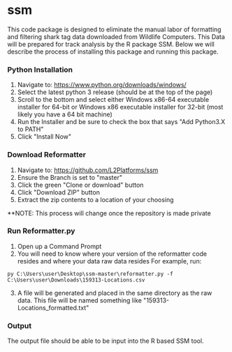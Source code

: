 # ssm
This code package is designed to eliminate the manual labor of formatting and filtering shark tag data downloaded from 
Wildlife Computers. This Data will be prepared for track analysis by the R package SSM. Below we will describe the 
process of installing this package and running this package.

### Python Installation
1) Navigate to: 
https://www.python.org/downloads/windows/
2) Select the latest python 3 release (should be at the top of the page)
3) Scroll to the bottom and select either Windows x86-64 executable installer for 64-bit or Windows x86 executable 
installer for 32-bit (most likely you have a 64 bit machine)
4) Run the Installer and be sure to check the box that says "Add Python3.X to PATH"
5) Click "Install Now"

### Download Reformatter
1) Navigate to:
https://github.com/L2Platforms/ssm
2) Ensure the Branch is set to "master"
3) Click the green "Clone or download" button
4) Click "Download ZIP" button
5) Extract the zip contents to a location of your choosing

**NOTE: This process will change once the repository is made private

### Run Reformatter.py
1) Open up a Command Prompt
2) You will need to know where your version of the reformatter code resides and where your data raw data resides
For example, run:
```
py C:\Users\user\Desktop\ssm-master\reformatter.py -f C:\Users\user\Downloads\159313-Locations.csv
```
3) A file will be generated and placed in the same directory as the raw data. This file will be named something like 
"159313-Locations_formatted.txt"

### Output
The output file should be able to be input into the R based SSM tool. 


